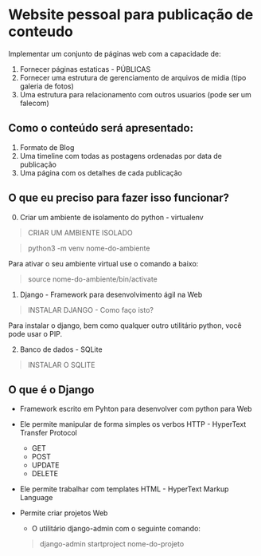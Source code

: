 # Website pessoal para publicação de conteudo

Implementar um conjunto de páginas web com a capacidade de:

1. Fornecer páginas estaticas - PÚBLICAS
2. Fornecer uma estrutura de gerenciamento de arquivos de midia (tipo galeria de fotos)
3. Uma estrutura para relacionamento com outros usuarios (pode ser um falecom)

## Como o conteúdo será apresentado:

1. Formato de Blog
2. Uma timeline com todas as postagens ordenadas por data de publicação
3. Uma página com os detalhes de cada publicação


## O que eu preciso para fazer isso funcionar?

0. Criar um ambiente de isolamento do python - virtualenv

> CRIAR UM AMBIENTE ISOLADO

> python3 -m venv nome-do-ambiente

Para ativar o seu ambiente virtual use o comando a baixo:

> source nome-do-ambiente/bin/activate

1. Django - Framework para desenvolvimento ágil na Web

> INSTALAR DJANGO - Como faço isto?

Para instalar o django, bem como qualquer outro utilitário python, você pode usar o PIP.

2. Banco de dados - SQLite

> INSTALAR O SQLITE

## O que é o Django

- Framework escrito em Pyhton para desenvolver com python para Web 
- Ele permite manipular de forma simples os verbos HTTP - HyperText Transfer Protocol
  - GET
  - POST
  - UPDATE
  - DELETE
- Ele permite trabalhar com templates HTML - HyperText Markup Language 
- Permite criar projetos Web
  - O utilitário django-admin com o seguinte comando:

  > django-admin startproject nome-do-projeto